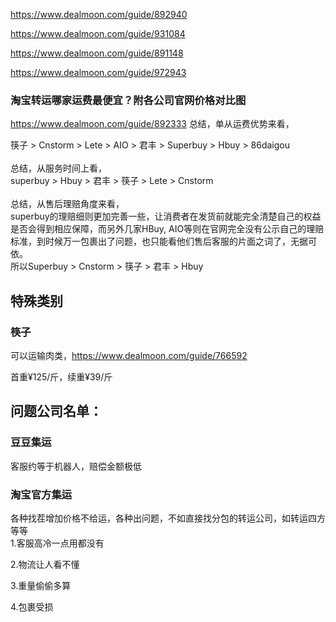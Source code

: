 https://www.dealmoon.com/guide/892940

https://www.dealmoon.com/guide/931084

https://www.dealmoon.com/guide/891148

https://www.dealmoon.com/guide/972943

### 淘宝转运哪家运费最便宜？附各公司官网价格对比图
https://www.dealmoon.com/guide/892333
总结，单从运费优势来看，<br>

筷子 > Cnstorm > Lete > AIO > 君丰 > Superbuy > Hbuy > 86daigou
<br>
<br>
总结，从服务时间上看，
<br>
superbuy > Hbuy > 君丰 > 筷子 > Lete > Cnstorm
<br> <br>
总结，从售后理赔角度来看，
<br>
superbuy的理赔细则更加完善一些，让消费者在发货前就能完全清楚自己的权益是否会得到相应保障，而另外几家HBuy, AIO等则在官网完全没有公示自己的理赔标准，到时候万一包裹出了问题，也只能看他们售后客服的片面之词了，无据可依。
<br>
所以Superbuy > Cnstorm > 筷子 > 君丰 > Hbuy




## 特殊类别
### 筷子
可以运输肉类，https://www.dealmoon.com/guide/766592
<br>

首重¥125/斤，续重¥39/斤
## 问题公司名单：
### 豆豆集运
客服约等于机器人，赔偿金额极低 <br>
### 淘宝官方集运
各种找茬增加价格不给运，各种出问题，不如直接找分包的转运公司，如转运四方等等 <br>
1.客服高冷一点用都没有 <br>

2.物流让人看不懂 <br>

3.重量偷偷多算 <br>

4.包裹受损 <br>